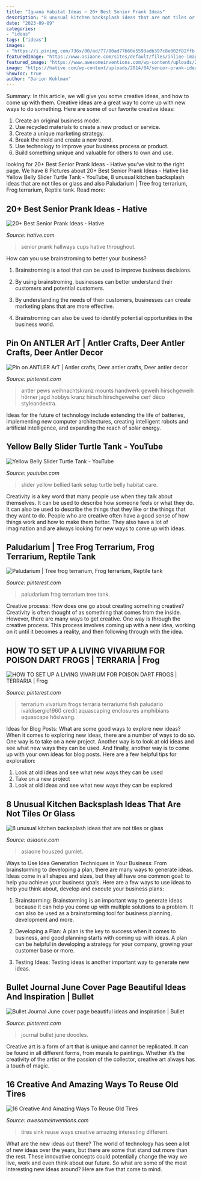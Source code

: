 ```yaml
---
title: "Iguana Habitat Ideas ~ 20+ Best Senior Prank Ideas"
description: "8 unusual kitchen backsplash ideas that are not tiles or glass"
date: "2023-09-09"
categories:
- "ideas"
tags: ["ideas"]
images:
- "https://i.pinimg.com/736x/80/ad/77/80ad77660e5593adb397c8e002f82ffb.jpg"
featuredImage: "https://www.asiaone.com/sites/default/files/inline-images/Chapter-One-78-Lor-Limau-1.jpg"
featured_image: "https://www.awesomeinventions.com/wp-content/uploads/2014/12/tire-sink.jpg"
image: "https://hative.com/wp-content/uploads/2014/04/senior-prank-ideas/8-cups-hallways-of-the-high-school.jpg"
ShowToc: true
author: "Darion Kuhlman"
---
```



Summary: In this article, we will give you some creative ideas, and how to come up with them.
Creative ideas are a great way to come up with new ways to do something. Here are some of our favorite creative ideas:
1. Create an original business model.
2. Use recycled materials to create a new product or service.
3. Create a unique marketing strategy.
4. Break the mold and create a new trend. 
5. Use technology to improve your business process or product. 
6. Build something unique and valuable for others to own and use.

	

		
looking for 20+ Best Senior Prank Ideas - Hative you've visit to the right page. We have 8 Pictures about 20+ Best Senior Prank Ideas - Hative like Yellow Belly Slider Turtle Tank - YouTube, 8 unusual kitchen backsplash ideas that are not tiles or glass and also Paludarium | Tree frog terrarium, Frog terrarium, Reptile tank. Read more:
		
    
## 20+ Best Senior Prank Ideas - Hative

<img loading=lazy src="https://hative.com/wp-content/uploads/2014/04/senior-prank-ideas/8-cups-hallways-of-the-high-school.jpg" onerror="this.onerror=null;this.src='https://tse1.mm.bing.net/th?id=OIP.SkabdnXgoRjwvG_-iQbiBQHaJ6&amp;pid=15.1';" alt="20+ Best Senior Prank Ideas - Hative">

_Source: hative.com_

>senior prank hallways cups hative throughout. 

	

How can you use brainstroming to better your business?
1. Brainstroming is a tool that can be used to improve business decisions.
2. By using brainstroming, businesses can better understand their customers and potential customers.

3. By understanding the needs of their customers, businesses can create marketing plans that are more effective.

4. Brainstroming can also be used to identify potential opportunities in the business world.

    
## Pin On ANTLER ArT | Antler Crafts, Deer Antler Crafts, Deer Antler Decor

<img loading=lazy src="https://i.pinimg.com/736x/88/b3/1a/88b31a99f8d2eb763fa3ee1e4101f912.jpg" onerror="this.onerror=null;this.src='https://tse2.mm.bing.net/th?id=OIP.Zpx1HZpvy2CPWI093aOxIwHaHa&amp;pid=15.1';" alt="Pin on ANTLER ArT | Antler crafts, Deer antler crafts, Deer antler decor">

_Source: pinterest.com_

>antler pews weihnachtskranz mounts handwerk geweih hirschgeweih hörner jagd hobbys kranz hirsch hirschgeweihe cerf déco styleandextra. 

	

Ideas for the future of technology include extending the life of batteries, implementing new computer architectures, creating intelligent robots and artificial intelligence, and expanding the reach of solar energy.

    
## Yellow Belly Slider Turtle Tank - YouTube

<img loading=lazy src="http://i1.ytimg.com/vi/jzdBkHCyrz8/maxresdefault.jpg" onerror="this.onerror=null;this.src='https://tse2.mm.bing.net/th?id=OIP.H_wY3BUT1pqTCSBHOgMAfgHaEK&amp;pid=15.1';" alt="Yellow Belly Slider Turtle Tank - YouTube">

_Source: youtube.com_

>slider yellow bellied tank setup turtle belly habitat care. 

	

Creativity is a key word that many people use when they talk about themselves. It can be used to describe how someone feels or what they do. It can also be used to describe the things that they like or the things that they want to do. People who are creative often have a good sense of how things work and how to make them better. They also have a lot of imagination and are always looking for new ways to come up with ideas.

    
## Paludarium | Tree Frog Terrarium, Frog Terrarium, Reptile Tank

<img loading=lazy src="https://i.pinimg.com/736x/03/e3/36/03e3361133f720395e662f39120cee96--paludarium-terrarium.jpg" onerror="this.onerror=null;this.src='https://tse4.mm.bing.net/th?id=OIP.RmMHKyuLWmOl2zpBUzF8ZQHaJ3&amp;pid=15.1';" alt="Paludarium | Tree frog terrarium, Frog terrarium, Reptile tank">

_Source: pinterest.com_

>paludarium frog terrarium tree tank. 

	

Creative process: How does one go about creating something creative?
Creativity is often thought of as something that comes from the inside. However, there are many ways to get creative. One way is through the creative process. This process involves coming up with a new idea, working on it until it becomes a reality, and then following through with the idea.

    
## HOW TO SET UP A LIVING VIVARIUM FOR POISON DART FROGS | TERRARIA | Frog

<img loading=lazy src="https://i.pinimg.com/736x/80/ad/77/80ad77660e5593adb397c8e002f82ffb.jpg" onerror="this.onerror=null;this.src='https://tse3.mm.bing.net/th?id=OIP.qGbEPwOtOjiX5QA9GUj9IwHaJ4&amp;pid=15.1';" alt="HOW TO SET UP A LIVING VIVARIUM FOR POISON DART FROGS | TERRARIA | Frog">

_Source: pinterest.com_

>terrarium vivarium frogs terraria terrariums fish paludario ivaldisergio1960 credit aquascaping enclosures amphibians aquascape höslwang. 

	

Ideas for Blog Posts: What are some good ways to explore new ideas?
When it comes to exploring new ideas, there are a number of ways to do so. One way is to take on a new project. Another way is to look at old ideas and see what new ways they can be used. And finally, another way is to come up with your own ideas for blog posts. Here are a few helpful tips for exploration: 
1. Look at old ideas and see what new ways they can be used
2. Take on a new project
3. Look at old ideas and see what new ways they can be explored  
    
## 8 Unusual Kitchen Backsplash Ideas That Are Not Tiles Or Glass

<img loading=lazy src="https://www.asiaone.com/sites/default/files/inline-images/Chapter-One-78-Lor-Limau-1.jpg" onerror="this.onerror=null;this.src='https://tse2.mm.bing.net/th?id=OIP.9Y8KfneAZH2Gjk3lHsqCVwHaJ7&amp;pid=15.1';" alt="8 unusual kitchen backsplash ideas that are not tiles or glass">

_Source: asiaone.com_

>asiaone houszed gumlet. 

	

Ways to Use Idea Generation Techniques in Your Business: From brainstorming to developing a plan, there are many ways to generate ideas.
Ideas come in all shapes and sizes, but they all have one common goal: to help you achieve your business goals. Here are a few ways to use ideas to help you think about, develop and execute your business plans:
1. Brainstorming: Brainstorming is an important way to generate ideas because it can help you come up with multiple solutions to a problem. It can also be used as a brainstorming tool for business planning, development and more.

2. Developing a Plan: A plan is the key to success when it comes to business, and good planning starts with coming up with ideas. A plan can be helpful in developing a strategy for your company, growing your customer base or more.

3. Testing Ideas: Testing ideas is another important way to generate new ideas.

    
## Bullet Journal June Cover Page Beautiful Ideas And Inspiration | Bullet

<img loading=lazy src="https://i.pinimg.com/736x/c4/56/e7/c456e70e5584c50bffd0b23492c2934e.jpg" onerror="this.onerror=null;this.src='https://tse2.mm.bing.net/th?id=OIP.KIiUf_4cNelJa6dQhdHqvAHaJ3&amp;pid=15.1';" alt="Bullet Journal June cover page beautiful ideas and inspiration | Bullet">

_Source: pinterest.com_

>journal bullet june doodles. 

	

Creative art is a form of art that is unique and cannot be replicated. It can be found in all different forms, from murals to paintings. Whether it’s the creativity of the artist or the passion of the collector, creative art always has a touch of magic.

    
## 16 Creative And Amazing Ways To Reuse Old Tires

<img loading=lazy src="https://www.awesomeinventions.com/wp-content/uploads/2014/12/tire-sink.jpg" onerror="this.onerror=null;this.src='https://tse1.mm.bing.net/th?id=OIP.WvKNiLqHWROjHg1H93MijQHaJU&amp;pid=15.1';" alt="16 Creative And Amazing Ways To Reuse Old Tires">

_Source: awesomeinventions.com_

>tires sink reuse ways creative amazing interesting different. 

	

What are the new ideas out there?
The world of technology has seen a lot of new ideas over the years, but there are some that stand out more than the rest. These innovative concepts could potentially change the way we live, work and even think about our future. So what are some of the most interesting new ideas around? Here are five that come to mind.

